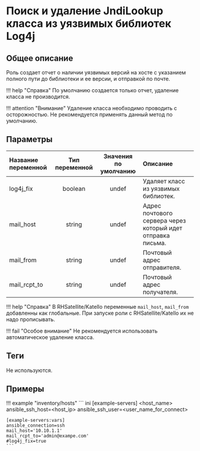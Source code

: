 # Поиск и удаление JndiLookup класса из уязвимых библиотек Log4j

## Общее описание

Роль создает отчет о наличии уязвимых версий на хосте с указанием полного пути до библиотеки и ее версии, и отправкой по почте.

!!! help "Справка"
    По умолчанию создается только отчет, удаление класса не производится.

!!! attention "Внимание"
    Удаление класса необходимо проводить с осторожностью. Не рекомендуется применять данный метод по умолчанию.

## Параметры

| Название переменной | Тип переменной | Значения по умолчанию | Описание                                                    |
| :------------------ | :------------: | :-------------------: | :---------------------------------------------------------- |
| log4j_fix           |    boolean     |         undef         | Удаляет класс из уязвимых библиотек.                        |
| mail_host           |     string     |         undef         | Адрес почтового сервера через который идет отправка письма. |
| mail_from           |     string     |         undef         | Почтовый адрес отправителя.                                 |
| mail_rcpt_to        |     string     |         undef         | Почтовый адрес получателя.                                  |

!!! help "Справка"
    В RHSatellite/Katello переменные `mail_host`, `mail_from` добавленны как глобальные. При запуске роли с RHSatellite/Katello их не надо прописывать.

!!! fail "Особое внимание"
    Не рекомендуется использовать автоматическое удаление класса.

## Теги

Не используются.

## Примеры

!!! example "inventory/hosts"
    ``` ini
    [example-servers]
    <host_name> ansible_ssh_host=<host_ip> ansible_ssh_user=<user_name_for_connect>

    [example-servers:vars]
    ansible_connection=ssh
    mail_host='10.10.1.1'
    mail_rcpt_to='admin@exampe.com'
    #log4j_fix=true
    ```
